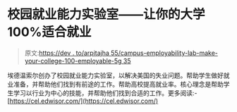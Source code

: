 # 校园就业能力实验室——让你的大学 100%适合就业

> 原文:[https://dev . to/arpitajha 55/campus-employability-lab-make-your-college-100-employable-5g 35](https://dev.to/arpitajha55/campus-employability-lab-make-your-college-100-employable-5g35)

埃德温索尔创办了校园就业能力实验室，以解决美国的失业问题。帮助学生做好就业准备，并帮助他们找到有前途的工作。帮助高校提高就业率。核心理念是帮助学生学习以行业为中心的技能，并帮助他们找到合适的工作。更多阅读:-[https://cel.edwisor.com/](https://cel.edwisor.com/)